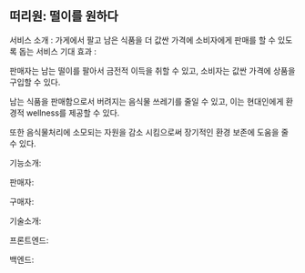 ## 떠리원: 떨이를 원하다

서비스 소개 : 가게에서 팔고 남은 식품을 더 값싼 가격에 소비자에게 판매를 할 수 있도록 돕는 서비스
기대 효과 : 

판매자는 남는 떨이를 팔아서 금전적 이득을 취할 수 있고, 소비자는 값싼 가격에 상품을 구입할 수 있다.

남는 식품을 판매함으로서 버려지는 음식물 쓰레기를 줄일 수 있고, 이는 현대인에게 환경적 wellness를 제공할 수 있다.

또한 음식물처리에 소모되는 자원을 감소 시킴으로써 장기적인 환경 보존에 도움을 줄 수 있다. 


기능소개: 

판매자:

구매자:



기술소개:

프론트엔드:

백엔드:
